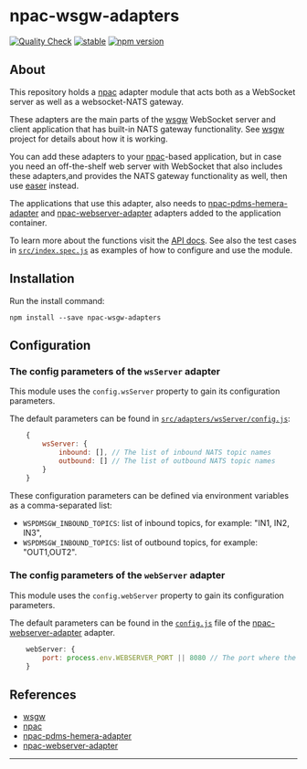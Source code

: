 npac-wsgw-adapters
==================

[![Quality Check](https://github.com/tombenke/npac-wsgw-adapters/actions/workflows/quality_check.yml/badge.svg)](https://github.com/tombenke/npac-wsgw-adapters/actions/workflows/quality_check.yml)
[![stable](http://badges.github.io/stability-badges/dist/stable.svg)](http://github.com/badges/stability-badges)
[![npm version][npm-badge]][npm-url]

## About

This repository holds a [npac](http://tombenke.github.io/npac) adapter module that acts both as a WebSocket server as well as a websocket-NATS gateway.

These adapters are the main parts of the [wsgw](https://github.com/tombenke/wsgw) WebSocket server and client application that has built-in NATS gateway functionality. See [wsgw](https://github.com/tombenke/wsgw) project for details about how it is working.

You can add these adapters to your [npac](http://tombenke.github.io/npac)-based application, but in case you need an off-the-shelf web server with WebSocket that also includes these adapters,and provides the NATS gateway functionality as well, then use [easer](https://www.npmjs.com/package/easer) instead.

The applications that use this adapter, also needs to [npac-pdms-hemera-adapter](https://github.com/tombenke/npac-pdms-hemera-adapter) and [npac-webserver-adapter](https://github.com/tombenke/npac-webserver-adapter/) adapters added to the application container.

To learn more about the functions visit the [API docs](https://tombenke.github.io/npac-wsgw-adapters/api/).
See also the test cases in [`src/index.spec.js`](src/index.spec.js) as examples of how to configure and use the module.


## Installation

Run the install command:

    npm install --save npac-wsgw-adapters

## Configuration

### The config parameters of the `wsServer` adapter

This module uses the `config.wsServer` property to gain its configuration parameters.

The default parameters can be found in [`src/adapters/wsServer/config.js`](src/adapters/wsServer/config.js):

```JavaScript
    {
        wsServer: {
            inbound: [], // The list of inbound NATS topic names
            outbound: [] // The list of outbound NATS topic names
        }
    }
```

These configuration parameters can be defined via environment variables as a comma-separated list:
- `WSPDMSGW_INBOUND_TOPICS`: list of inbound topics, for example: "IN1, IN2, IN3",
- `WSPDMSGW_INBOUND_TOPICS`: list of outbound topics, for example: "OUT1,OUT2".


### The config parameters of the `webServer` adapter

This module uses the `config.webServer` property to gain its configuration parameters.

The default parameters can be found in the [`config.js`](https://github.com/tombenke/npac-webserver-adapter/blob/master/src/config.js) file of the [npac-webserver-adapter](https://github.com/tombenke/npac-webserver-adapter/) adapter.

```JavaScript
    webServer: {
        port: process.env.WEBSERVER_PORT || 8080 // The port where the WebSocket server will listen
    }
```

## References

- [wsgw](https://github.com/tombenke/wsgw)
- [npac](http://tombenke.github.io/npac)
- [npac-pdms-hemera-adapter](https://github.com/tombenke/npac-pdms-hemera-adapter)
- [npac-webserver-adapter](https://github.com/tombenke/npac-webserver-adapter/)

---

[npm-badge]: https://badge.fury.io/js/npac-wsgw-adapters.svg
[npm-url]: https://badge.fury.io/js/npac-wsgw-adapters
